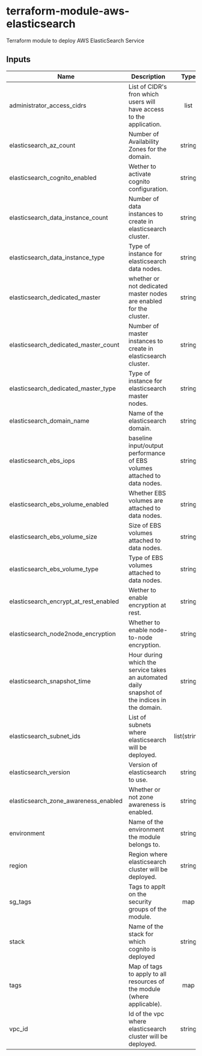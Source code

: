 # terraform-module-aws-elasticsearch

Terraform module to deploy AWS ElasticSearch Service

<!-- BEGINNING OF PRE-COMMIT-TERRAFORM DOCS HOOK -->
## Inputs

| Name | Description | Type | Default | Required |
|------|-------------|:----:|:-----:|:-----:|
| administrator\_access\_cidrs | List of CIDR's fron which users will have access to the application. | list | `[ "10.0.0.0/8", "172.16.0.0/12", "192.168.0.0/16" ]` | no |
| elasticsearch\_az\_count | Number of Availability Zones for the domain. | string | n/a | yes |
| elasticsearch\_cognito\_enabled | Wether to activate cognito configuration. | string | `"false"` | no |
| elasticsearch\_data\_instance\_count | Number of data instances to create in elasticsearch cluster. | string | n/a | yes |
| elasticsearch\_data\_instance\_type | Type of instance for elasticsearch data nodes. | string | `"t2.small.elasticsearch"` | no |
| elasticsearch\_dedicated\_master | whether or not dedicated master nodes are enabled for the cluster. | string | `"false"` | no |
| elasticsearch\_dedicated\_master\_count | Number of master instances to create in elasticsearch cluster. | string | n/a | yes |
| elasticsearch\_dedicated\_master\_type | Type of instance for elasticsearch master nodes. | string | `"t2.small.elasticsearch"` | no |
| elasticsearch\_domain\_name | Name of the elasticsearch domain. | string | n/a | yes |
| elasticsearch\_ebs\_iops | baseline input/output performance of EBS volumes attached to data nodes. | string | `"150"` | no |
| elasticsearch\_ebs\_volume\_enabled | Whether EBS volumes are attached to data nodes. | string | `"false"` | no |
| elasticsearch\_ebs\_volume\_size | Size of EBS volumes attached to data nodes. | string | `"50"` | no |
| elasticsearch\_ebs\_volume\_type | Type of EBS volumes attached to data nodes. | string | `"gp2"` | no |
| elasticsearch\_encrypt\_at\_rest\_enabled | Wether to enable encryption at rest. | string | `"true"` | no |
| elasticsearch\_node2node\_encryption | Whether to enable node-to-node encryption. | string | `"true"` | no |
| elasticsearch\_snapshot\_time | Hour during which the service takes an automated daily snapshot of the indices in the domain. | string | n/a | yes |
| elasticsearch\_subnet\_ids | List of subnets where elasticsearch will be deployed. | list(string) | n/a | yes |
| elasticsearch\_version | Version of elasticsearch to use. | string | `"7.1"` | no |
| elasticsearch\_zone\_awareness\_enabled | Whether or not zone awareness is enabled. | string | `"false"` | no |
| environment | Name of the environment the module belongs to. | string | n/a | yes |
| region | Region where elasticsearch cluster will be deployed. | string | n/a | yes |
| sg\_tags | Tags to applt on the security groups of the module. | map | `{}` | no |
| stack | Name of the stack for which cognito is deployed | string | n/a | yes |
| tags | Map of tags to apply to all resources of the module \(where applicable\). | map | `{}` | no |
| vpc\_id | Id of the vpc where elasticsearch cluster will be deployed. | string | n/a | yes |

<!-- END OF PRE-COMMIT-TERRAFORM DOCS HOOK -->

